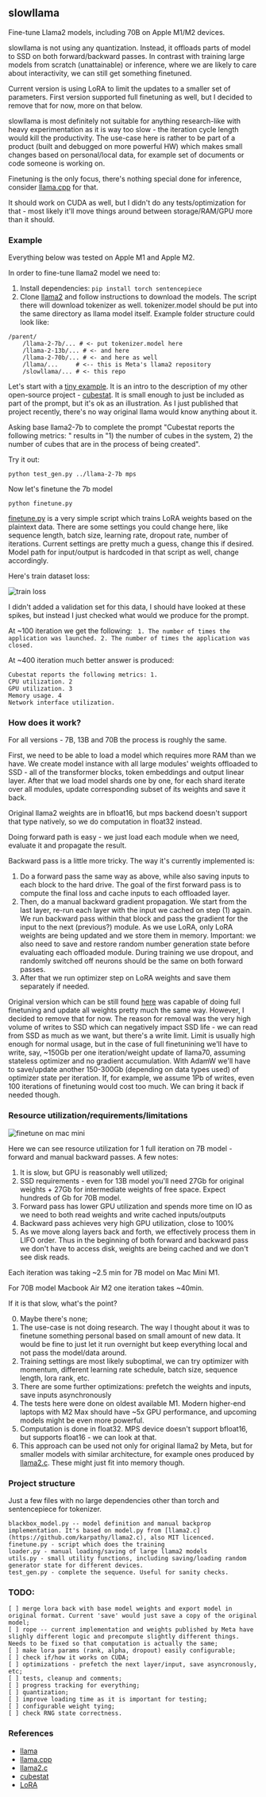 ## slowllama

Fine-tune Llama2 models, including 70B on Apple M1/M2 devices.

slowllama is not using any quantization. Instead, it offloads parts of model to SSD on both forward/backward passes. In contrast with training large models from scratch (unattainable) or inference, where we are likely to care about interactivity, we can still get something finetuned.

Current version is using LoRA to limit the updates to a smaller set of parameters. First version supported full finetuning as well, but I decided to remove that for now, more on that below.

slowllama is most definitely not suitable for anything research-like with heavy experimentation as it is way too slow - the iteration cycle length would kill the productivity. The use-case here is rather to be part of a product (built and debugged on more powerful HW) which makes small changes based on personal/local data, for example set of documents or code someone is working on.

Finetuning is the only focus, there's nothing special done for inference, consider [llama.cpp](https://github.com/ggerganov/llama.cpp) for that.

It should work on CUDA as well, but I didn't do any tests/optimization for that - most likely it'll move things around between storage/RAM/GPU more than it should.

### Example

Everything below was tested on Apple M1 and Apple M2. 

In order to fine-tune llama2 model we need to:
1. Install dependencies: ```pip install torch sentencepiece``` 
2. Clone [llama2](https://github.com/facebookresearch/llama) and follow instructions to download the models. The script there will download tokenizer as well. tokenizer.model should be put into the same directory as llama model itself. Example folder structure could look like:
```
/parent/
    /llama-2-7b/... # <- put tokenizer.model here
    /llama-2-13b/... # <- and here
    /llama-2-70b/... # <- and here as well
    /llama/...     # <-- this is Meta's llama2 repository
    /slowllama/... # <- this repo
```

Let's start with a [tiny example](test_data/cubestat.txt). It is an intro to the description of my other open-source project - [cubestat](https://github.com/okuvshynov/cubestat). It is small enough to just be included as part of the prompt, but it's ok as an illustration. As I just published that project recently, there's no way original llama would know anything about it. 

Asking base llama2-7b to complete the prompt "Cubestat reports the following metrics: " results in "1) the number of cubes in the system, 2) the number of cubes that are in the process of being created". 

Try it out:
```
python test_gen.py ../llama-2-7b mps
```

Now let's finetune the 7b model

```
python finetune.py
```

[finetune.py](finetune.py) is a very simple script which trains LoRA weights based on the plaintext data. There are some settings you could change here, like sequence length, batch size, learning rate, dropout rate, number of iterations. Current settings are pretty much a guess, change this if desired. Model path for input/output is hardcoded in that script as well, change accordingly.

Here's train dataset loss:

![train loss](static/train_loss.png)

I didn't added a validation set for this data, I should have looked at these spikes, but instead I just checked what would we produce for the prompt.

At ~100 iteration we get the following: ``` 1. The number of times the application was launched. 2. The number of times the application was closed.```

At ~400 iteration much better answer is produced: 

```
Cubestat reports the following metrics: 1.
CPU utilization. 2
GPU utilization. 3
Memory usage. 4
Network interface utilization.
```

### How does it work?
For all versions - 7B, 13B and 70B the process is roughly the same.

First, we need to be able to load a model which requires more RAM than we have. We create model instance with all large modules' weights offloaded to SSD - all of the transformer blocks, token embeddings and output linear layer. After that we load model shards one by one, for each shard iterate over all modules, update corresponding subset of its weights and save it back. 

Original llama2 weights are in bfloat16, but mps backend doesn't support that type natively, so we do computation in float32 instead.

Doing forward path is easy - we just load each module when we need, evaluate it and propagate the result. 

Backward pass is a little more tricky. The way it's currently implemented is:
1. Do a forward pass the same way as above, while also saving inputs to each block to the hard drive. The goal of the first forward pass is to compute the final loss and cache inputs to each offloaded layer. 
2. Then, do a manual backward gradient propagation. We start from the last layer, re-run each layer with the input we cached on step (1) again. We run backward pass within that block and pass the gradient for the input to the next (previous?) module. As we use LoRA, only LoRA weights are being updated and we store them in memory. Important: we also need to save and restore random number generation state before evaluating each offloaded module. During training we use dropout, and randomly switched off neurons should be the same on both forward passes.
3. After that we run optimizer step on LoRA weights and save them separately if needed.

Original version which can be still found [here](https://github.com/okuvshynov/experiments/tree/5cf944cb1274e577d1e755e6ad1957190d286d9d/split_model) was capable of doing full finetuning and update all weights pretty much the same way. However, I decided to remove that for now. The reason for removal was the very high volume of writes to SSD which can negatively impact SSD life - we can read from SSD as much as we want, but there's a write limit. Limit is usually high enough for normal usage, but in the case of full finetunining we'll have to write, say, ~150Gb per one iteration/weight update of llama70, assuming stateless optimizer and no gradient accumulation. With AdamW we'll have to save/update another 150-300Gb (depending on data types used) of optimizer state per iteration. If, for example, we assume 1Pb of writes, even 100 iterations of finetuning would cost too much. We can bring it back if needed though.

### Resource utilization/requirements/limitations

![finetune on mac mini](static/finetune_m1_7b.png)

Here we can see resource utilization for 1 full iteration on 7B model - forward and manual backward passes. A few notes:
1. It is slow, but GPU is reasonably well utilized;
2. SSD requirements - even for 13B model you'll need 27Gb for original weights + 27Gb for intermediate weights of free space. Expect hundreds of Gb for 70B model.
3. Forward pass has lower GPU utilization and spends more time on IO as we need to both read weights and write cached inputs/outputs
4. Backward pass achieves very high GPU utilization, close to 100%
5. As we move along layers back and forth, we effectively process them in LIFO order. Thus in the beginning of both forward and backward pass we don't have to access disk, weights are being cached and we don't see disk reads.

Each iteration was taking ~2.5 min for 7B model on Mac Mini M1.

For 70B model Macbook Air M2 one iteration takes ~40min.

If it is that slow, what's the point?

0. Maybe there's none;
1. The use-case is not doing research. The way I thought about it was to finetune something personal based on small amount of new data. It would be fine to just let it run overnight but keep everything local and not pass the model/data around.
2. Training settings are most likely suboptimal, we can try optimizer with momentum, different learning rate schedule, batch size, sequence length, lora rank, etc.
3. There are some further optimizations: prefetch the weights and inputs, save inputs asynchronously
4. The tests here were done on oldest available M1. Modern higher-end laptops with M2 Max should have ~5x GPU performance, and upcoming models might be even more powerful.
5. Computation is done in float32. MPS device doesn't support bfloat16, but supports float16 - we can look at that. 
6. This approach can be used not only for original llama2 by Meta, but for smaller models with similar architecture, for example ones produced by [llama2.c](https://github.com/karpathy/llama2.c). These might just fit into memory though. 


### Project structure

Just a few files with no large dependencies other than torch and sentencepiece for tokenizer.
```
blackbox_model.py -- model definition and manual backprop implementation. It's based on model.py from [llama2.c](https://github.com/karpathy/llama2.c), also MIT licenced.
finetune.py - script which does the training
loader.py - manual loading/saving of large llama2 models
utils.py - small utility functions, including saving/loading random generator state for different devices.
test_gen.py - complete the sequence. Useful for sanity checks.
```

### TODO:
```
[ ] merge lora back with base model weights and export model in original format. Current 'save' would just save a copy of the original model;
[ ] rope -- current implementation and weights published by Meta have slighly different logic and precompute slightly different things. Needs to be fixed so that computation is actually the same;
[ ] make lora params (rank, alpha, dropout) easily configurable;
[ ] check if/how it works on CUDA;
[ ] optimizations - prefetch the next layer/input, save asyncronously, etc;
[ ] tests, cleanup and comments;
[ ] progress tracking for everything;
[ ] quantization;
[ ] improve loading time as it is important for testing;
[ ] configurable weight tying;
[ ] check RNG state correctness.
```

### References
* [llama](https://github.com/facebookresearch/llama)
* [llama.cpp](https://github.com/ggerganov/llama.cpp)
* [llama2.c](https://github.com/karpathy/llama2.c)
* [cubestat](https://github.com/okuvshynov/cubestat)
* [LoRA](https://arxiv.org/abs/2106.09685)